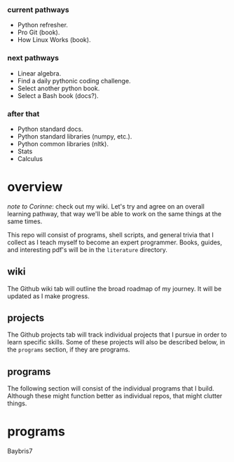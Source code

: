 ### current pathways
- Python refresher.
- Pro Git (book).
- How Linux Works (book).

### next pathways
- Linear algebra.
- Find a daily pythonic coding challenge.
- Select another python book.
- Select a Bash book (docs?).

### after that
- Python standard docs.
- Python standard libraries (numpy, etc.).
- Python common libraries (nltk).
- Stats
- Calculus

# overview

*note to Corinne*: check out my wiki. Let's try and agree on an overall learning pathway, that way we'll be able to work on the same things at the same times.

This repo will consist of programs, shell scripts, and general trivia that I collect as I teach myself to become an expert programmer. Books, guides, and interesting pdf's will be in the `literature` directory.

## wiki
The Github wiki tab will outline the broad roadmap of my journey. It will be updated as I make progress.

## projects
The Github projects tab will track individual projects that I pursue in order to learn specific skills. Some of these projects will also be described below, in the `programs` section, if they are programs.

## programs
The following section will consist of the individual programs that I build. Although these might function better as individual repos, that might clutter things.

# programs
Baybris7
